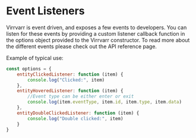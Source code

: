 # Event Listeners
Virrvarr is event driven, and exposes a few events to developers. You can listen for these events by providing a custom listener callback function in the options object provided to the Virrvarr constructor. To read more about the different events please check out the API reference page. 

Example of typical use:
```javascript
const options = {
    entityClickedListener: function (item) {
        console.log("Clicked:", item)
    },
    entityHoveredListener: function (item) {
        //Event type can be either enter or exit
        console.log(item.eventType, item.id, item.type, item.data)
    },
    entityDoubleClickedListener: function (item) {
        console.log("Double clicked:", item)
    }
}
```